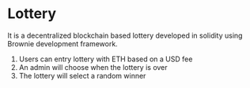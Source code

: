 # Lottery
It is a decentralized blockchain based lottery developed in solidity using Brownie development framework.
1. Users can entry lottery with ETH based on a USD fee
2. An admin will choose when the lottery is over
3. The lottery will select a random winner
